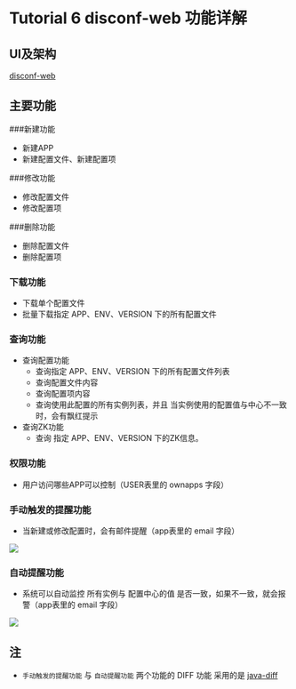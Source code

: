 Tutorial 6 disconf-web 功能详解
=======

## UI及架构 ##

[disconf-web](../install/src/02.html)

## 主要功能

###新建功能

- 新建APP
- 新建配置文件、新建配置项

###修改功能

- 修改配置文件
- 修改配置项

###删除功能

- 删除配置文件
- 删除配置项

### 下载功能

- 下载单个配置文件
- 批量下载指定 APP、ENV、VERSION 下的所有配置文件

### 查询功能

- 查询配置功能
    - 查询指定 APP、ENV、VERSION 下的所有配置文件列表
    - 查询配置文件内容
    - 查询配置项内容
    - 查询使用此配置的所有实例列表，并且 当实例使用的配置值与中心不一致时，会有飘红提示
- 查询ZK功能
    - 查询 指定 APP、ENV、VERSION 下的ZK信息。

### 权限功能

- 用户访问哪些APP可以控制（USER表里的 ownapps 字段）

### 手动触发的提醒功能

- 当新建或修改配置时，会有邮件提醒（app表里的 email 字段）

![](http://ww3.sinaimg.cn/mw1024/60c9620fgw1emyv9b06rpj20r40c475i.jpg)

### 自动提醒功能

- 系统可以自动监控 所有实例与 配置中心的值 是否一致，如果不一致，就会报警（app表里的 email 字段）

![](http://ww1.sinaimg.cn/mw1024/60c9620fgw1emyvhj84a4j20sq07awfc.jpg)

## 注

- `手动触发的提醒功能` 与 `自动提醒功能` 两个功能的 DIFF 功能 采用的是 [java-diff](http://techv5.com/topic/979/)



